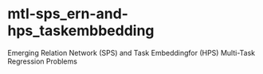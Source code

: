 # mtl-sps_ern-and-hps_taskembbedding
Emerging Relation Network (SPS) and Task Embeddingfor (HPS) Multi-Task Regression Problems
